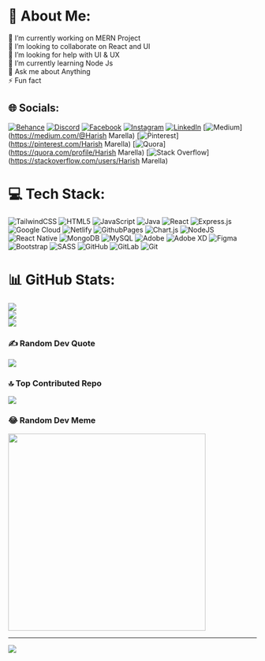 # 💫 About Me:
🔭 I’m currently working on MERN Project<br>👯 I’m looking to collaborate on React and UI <br>🤝 I’m looking for help with UI & UX<br>🌱 I’m currently learning Node Js<br>💬 Ask me about Anything<br>⚡ Fun fact <br>


## 🌐 Socials:
[![Behance](https://img.shields.io/badge/Behance-1769ff?logo=behance&logoColor=white)](https://behance.net/marellaharish9@gmail.com) [![Discord](https://img.shields.io/badge/Discord-%237289DA.svg?logo=discord&logoColor=white)](https://discord.gg/harishmarella) [![Facebook](https://img.shields.io/badge/Facebook-%231877F2.svg?logo=Facebook&logoColor=white)](https://facebook.com/harishmarella) [![Instagram](https://img.shields.io/badge/Instagram-%23E4405F.svg?logo=Instagram&logoColor=white)](https://instagram.com/_harish.26_) [![LinkedIn](https://img.shields.io/badge/LinkedIn-%230077B5.svg?logo=linkedin&logoColor=white)](https://linkedin.com/in/harish-m-67a2b2219) [![Medium](https://img.shields.io/badge/Medium-12100E?logo=medium&logoColor=white)](https://medium.com/@Harish Marella) [![Pinterest](https://img.shields.io/badge/Pinterest-%23E60023.svg?logo=Pinterest&logoColor=white)](https://pinterest.com/Harish Marella) [![Quora](https://img.shields.io/badge/Quora-%23B92B27.svg?logo=Quora&logoColor=white)](https://quora.com/profile/Harish Marella) [![Stack Overflow](https://img.shields.io/badge/-Stackoverflow-FE7A16?logo=stack-overflow&logoColor=white)](https://stackoverflow.com/users/Harish Marella) 

# 💻 Tech Stack:
![TailwindCSS](https://img.shields.io/badge/tailwindcss-%2338B2AC.svg?style=for-the-badge&logo=tailwind-css&logoColor=white) ![HTML5](https://img.shields.io/badge/html5-%23E34F26.svg?style=for-the-badge&logo=html5&logoColor=white) ![JavaScript](https://img.shields.io/badge/javascript-%23323330.svg?style=for-the-badge&logo=javascript&logoColor=%23F7DF1E) ![Java](https://img.shields.io/badge/java-%23ED8B00.svg?style=for-the-badge&logo=openjdk&logoColor=white) ![React](https://img.shields.io/badge/react-%2320232a.svg?style=for-the-badge&logo=react&logoColor=%2361DAFB) ![Express.js](https://img.shields.io/badge/express.js-%23404d59.svg?style=for-the-badge&logo=express&logoColor=%2361DAFB) ![Google Cloud](https://img.shields.io/badge/GoogleCloud-%234285F4.svg?style=for-the-badge&logo=google-cloud&logoColor=white) ![Netlify](https://img.shields.io/badge/netlify-%23000000.svg?style=for-the-badge&logo=netlify&logoColor=#00C7B7) ![GithubPages](https://img.shields.io/badge/github%20pages-121013?style=for-the-badge&logo=github&logoColor=white) ![Chart.js](https://img.shields.io/badge/chart.js-F5788D.svg?style=for-the-badge&logo=chart.js&logoColor=white) ![NodeJS](https://img.shields.io/badge/node.js-6DA55F?style=for-the-badge&logo=node.js&logoColor=white) ![React Native](https://img.shields.io/badge/react_native-%2320232a.svg?style=for-the-badge&logo=react&logoColor=%2361DAFB) ![MongoDB](https://img.shields.io/badge/MongoDB-%234ea94b.svg?style=for-the-badge&logo=mongodb&logoColor=white) ![MySQL](https://img.shields.io/badge/mysql-4479A1.svg?style=for-the-badge&logo=mysql&logoColor=white) ![Adobe](https://img.shields.io/badge/adobe-%23FF0000.svg?style=for-the-badge&logo=adobe&logoColor=white) ![Adobe XD](https://img.shields.io/badge/Adobe%20XD-470137?style=for-the-badge&logo=Adobe%20XD&logoColor=#FF61F6) ![Figma](https://img.shields.io/badge/figma-%23F24E1E.svg?style=for-the-badge&logo=figma&logoColor=white) ![Bootstrap](https://img.shields.io/badge/bootstrap-%238511FA.svg?style=for-the-badge&logo=bootstrap&logoColor=white) ![SASS](https://img.shields.io/badge/SASS-hotpink.svg?style=for-the-badge&logo=SASS&logoColor=white) ![GitHub](https://img.shields.io/badge/github-%23121011.svg?style=for-the-badge&logo=github&logoColor=white) ![GitLab](https://img.shields.io/badge/gitlab-%23181717.svg?style=for-the-badge&logo=gitlab&logoColor=white) ![Git](https://img.shields.io/badge/git-%23F05033.svg?style=for-the-badge&logo=git&logoColor=white)
# 📊 GitHub Stats:
![](https://github-readme-stats.vercel.app/api?username=harishmarella&theme=default&hide_border=true&include_all_commits=false&count_private=true)<br/>
![](https://github-readme-streak-stats.herokuapp.com/?user=harishmarella&theme=default&hide_border=true)<br/>
![](https://github-readme-stats.vercel.app/api/top-langs/?username=harishmarella&theme=default&hide_border=true&include_all_commits=false&count_private=true&layout=compact)

### ✍️ Random Dev Quote
![](https://quotes-github-readme.vercel.app/api?type=horizontal&theme=radical)

### 🔝 Top Contributed Repo
![](https://github-contributor-stats.vercel.app/api?username=harishmarella&limit=5&theme=dark&combine_all_yearly_contributions=true)

### 😂 Random Dev Meme
<img src='https://memer-new.vercel.app/' style="height: 400px;"/>

---
[![](https://visitcount.itsvg.in/api?id=harishmarella&icon=2&color=0)](https://visitcount.itsvg.in)

<!-- Proudly created with GPRM ( https://gprm.itsvg.in ) -->
